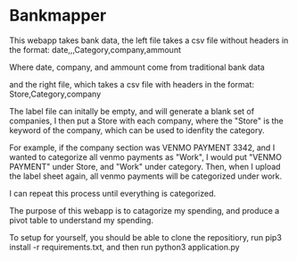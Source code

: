 # Bankmapper

This webapp takes bank data, 
the left file takes a csv file without headers in the format:
date,,,Category,company,ammount

Where date, company, and ammount come from traditional bank data

and the right file, which takes a csv file with headers in the format:
Store,Category,company

The label file can initally be empty, and will generate a blank set of companies, I then put a Store with each company, where the "Store" is the keyword of the company, which can be used to idenfity the category.

For example, if the company section was VENMO PAYMENT 3342, and I wanted to categorize all venmo payments as "Work", I would put "VENMO PAYMENT" under Store, and "Work" under category. Then, when I upload the label sheet again, all venmo payments will be categorized under work.


I can repeat this process until everything is categorized.



The purpose of this webapp is to catagorize my spending, and produce a pivot table to understand my spending. 


To setup for yourself, you should be able to clone the repositiory, run pip3 install -r requirements.txt, and then run python3 application.py

